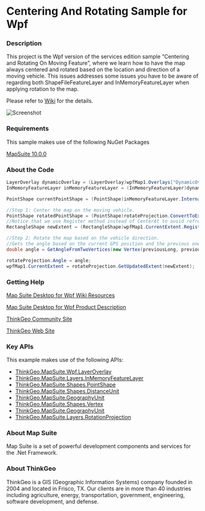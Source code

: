 # Centering And Rotating Sample for Wpf

### Description

This project is the Wpf version of the services edition sample “Centering and Rotating On Moving Feature”, where we learn how to have the map always centered and rotated based on the location and direction of a moving vehicle. This issues addresses some issues you have to be aware of regarding both ShapeFileFeatureLayer and InMemoryFeatureLayer when applying rotation to the map.
              
Please refer to [Wiki](http://wiki.thinkgeo.com/wiki/map_suite_desktop_for_wpf) for the details.

![Screenshot](https://github.com/ThinkGeo/CenteringAndRotatingSample-ForWpf/blob/master/Screenshot.gif)

### Requirements
This sample makes use of the following NuGet Packages

[MapSuite 10.0.0](https://www.nuget.org/packages?q=ThinkGeo)

### About the Code
```csharp
LayerOverlay dynamicOverlay = (LayerOverlay)wpfMap1.Overlays["DynamicOverlay"];
InMemoryFeatureLayer inMemoryFeatureLayer = (InMemoryFeatureLayer)dynamicOverlay.Layers["GPSlocations"];

PointShape currentPointShape = (PointShape)inMemoryFeatureLayer.InternalFeatures[count].GetShape();

//Step 1: Center the map on the moving vehicle.
PointShape rotatedPointShape = (PointShape)rotateProjection.ConvertToExternalProjection(currentPointShape);
//Notice that we use Register method instead of CenterAt to avoid refreshing the map when centering.
RectangleShape newExtent = (RectangleShape)wpfMap1.CurrentExtent.Register(wpfMap1.CurrentExtent.GetCenterPoint(), rotatedPointShape, DistanceUnit.Meter, GeographyUnit.Meter);

//Step 2: Rotate the map based on the vehicle direction.
//Gets the angle based on the current GPS position and the previous one to get the direction of the vehicle.
double angle = GetAngleFromTwoVertices(new Vertex(previousLong, previousLat), new Vertex(currentPointShape.X, currentPointShape.Y));

rotateProjection.Angle = angle;
wpfMap1.CurrentExtent = rotateProjection.GetUpdatedExtent(newExtent);
```
### Getting Help

[Map Suite Desktop for Wpf Wiki Resources](http://wiki.thinkgeo.com/wiki/map_suite_desktop_for_wpf)

[Map Suite Desktop for Wpf Product Description](https://thinkgeo.com/ui-controls#desktop-platforms)

[ThinkGeo Community Site](http://community.thinkgeo.com/)

[ThinkGeo Web Site](http://www.thinkgeo.com)

### Key APIs
This example makes use of the following APIs:

- [ThinkGeo.MapSuite.Wpf.LayerOverlay](http://wiki.thinkgeo.com/wiki/api/thinkgeo.mapsuite.wpf.layeroverlay)
- [ThinkGeo.MapSuite.Layers.InMemoryFeatureLayer](http://wiki.thinkgeo.com/wiki/api/thinkgeo.mapsuite.layers.inmemoryfeaturelayer)
- [ThinkGeo.MapSuite.Shapes.PointShape](http://wiki.thinkgeo.com/wiki/api/thinkgeo.mapsuite.shapes.pointshape)
- [ThinkGeo.MapSuite.Shapes.DistanceUnit](http://wiki.thinkgeo.com/wiki/api/thinkgeo.mapsuite.shapes.distanceunit)
- [ThinkGeo.MapSuite.GeographyUnit](http://wiki.thinkgeo.com/wiki/api/thinkgeo.mapsuite.geographyunit)
- [ThinkGeo.MapSuite.Shapes.Vertex](http://wiki.thinkgeo.com/wiki/api/thinkgeo.mapsuite.shapes.vertex)
- [ThinkGeo.MapSuite.GeographyUnit](http://wiki.thinkgeo.com/wiki/api/thinkgeo.mapsuite.geographyunit)
- [ThinkGeo.MapSuite.Layers.RotationProjection](http://wiki.thinkgeo.com/wiki/api/thinkgeo.mapsuite.layers.rotationprojection)

### About Map Suite
Map Suite is a set of powerful development components and services for the .Net Framework.

### About ThinkGeo
ThinkGeo is a GIS (Geographic Information Systems) company founded in 2004 and located in Frisco, TX. Our clients are in more than 40 industries including agriculture, energy, transportation, government, engineering, software development, and defense.
